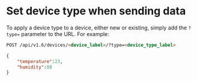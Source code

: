 # Set device type when sending data

To apply a device type to a device, either new or existing, simply add the `?type=` parameter to the URL. For example:


```html
POST /api/v1.6/devices/<device_label>/?type=<device_type_label>
```

```json
{
	"temperature":23,
	"humidity":88
} 
```